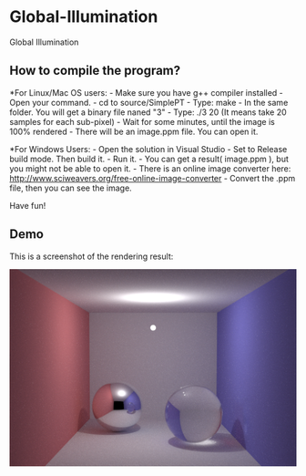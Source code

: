 Global-Illumination
===================

Global Illumination

How to compile the program?
-------------------

*For Linux/Mac OS users:
	- Make sure you have g++ compiler installed
	- Open your command.
	- cd to source/SimplePT
	- Type: make
	- In the same folder. You will get a binary file naned "3"
	- Type: ./3 20
		 (It means take 20 samples for each sub-pixel)
	- Wait for some minutes, until the image is 100% rendered
	- There will be an image.ppm file. You can open it.

*For Windows Users:
	- Open the solution in Visual Studio 
	- Set to Release build mode. Then build it.
	- Run it. 
	- You can get a result( image.ppm ), but you might not be able to open it.
	- There is an online image converter here: http://www.sciweavers.org/free-online-image-converter 
	- Convert the .ppm file, then you can see the image.

Have fun!

Demo
-------------------
This is a screenshot of the rendering result:

![](source/Release/image.png)